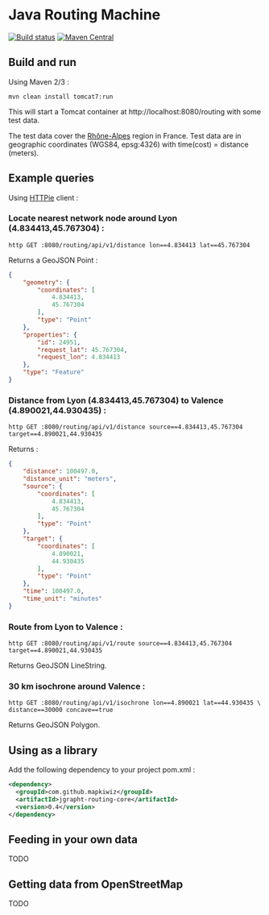 # Java Routing Machine

[![Build status](https://travis-ci.org/mapkiwiz/jgrapht-routing.svg)](https://travis-ci.org/mapkiwiz/jgrapht-routing)
[![Maven Central](https://maven-badges.herokuapp.com/maven-central/com.github.mapkiwiz/jgrapht-routing/badge.svg?style=flat)](https://maven-badges.herokuapp.com/maven-central/com.github.mapkiwiz/jgrapht-routing)

## Build and run

Using Maven 2/3 :

```
mvn clean install tomcat7:run
```

This will start a Tomcat container at http://localhost:8080/routing with some test data.

The test data cover the [Rhône-Alpes](https://fr.wikipedia.org/wiki/Rh%C3%B4ne-Alpes) region in France.
Test data are in geographic coordinates (WGS84, epsg:4326) with time(cost) = distance (meters).


## Example queries

Using [HTTPie](https://github.com/jkbrzt/httpie) client :

### Locate nearest network node around Lyon (4.834413,45.767304) :

```
http GET :8080/routing/api/v1/distance lon==4.834413 lat==45.767304
```
Returns a GeoJSON Point :
```json
{
    "geometry": {
        "coordinates": [
            4.834413, 
            45.767304
        ], 
        "type": "Point"
    }, 
    "properties": {
        "id": 24951, 
        "request_lat": 45.767304, 
        "request_lon": 4.834413
    }, 
    "type": "Feature"
}
```

### Distance from Lyon (4.834413,45.767304) to Valence (4.890021,44.930435) :

```
http GET :8080/routing/api/v1/distance source==4.834413,45.767304 target==4.890021,44.930435
```
Returns :
```json
{
    "distance": 100497.0, 
    "distance_unit": "meters", 
    "source": {
        "coordinates": [
            4.834413, 
            45.767304
        ], 
        "type": "Point"
    }, 
    "target": {
        "coordinates": [
            4.890021, 
            44.930435
        ], 
        "type": "Point"
    }, 
    "time": 100497.0, 
    "time_unit": "minutes"
}
```

### Route from Lyon to Valence :

```
http GET :8080/routing/api/v1/route source==4.834413,45.767304 target==4.890021,44.930435
```
Returns GeoJSON LineString.

### 30 km isochrone around Valence :
```
http GET :8080/routing/api/v1/isochrone lon==4.890021 lat==44.930435 \
distance==30000 concave==true
```
Returns GeoJSON Polygon.

## Using as a library

Add the following dependency to your project pom.xml :

```xml
<dependency>
  <groupId>com.github.mapkiwiz</groupId>
  <artifactId>jgrapht-routing-core</artifactId>
  <version>0.4</version>
</dependency>
```

## Feeding in your own data

TODO

## Getting data from OpenStreetMap

TODO
